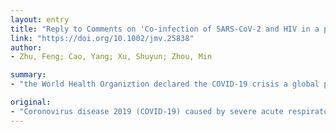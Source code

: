 ```yaml
---
layout: entry
title: "Reply to Comments on 'Co-infection of SARS-CoV-2 and HIV in a patient in Wuhan city, China'"
link: "https://doi.org/10.1002/jmv.25838"
author:
- Zhu, Feng; Cao, Yang; Xu, Shuyun; Zhou, Min

summary:
- "the World Health Organiztion declared the COVID-19 crisis a global pandemic. The previous our case of co-infection of SARS-CoV-2 and HIV has raised the interests of the HIV research community. This article is protected by copyright. All rights reserved. It is a copyright-righted article. There is no copyright right to copyright this article is."

original:
- "Coronovirus disease 2019 (COVID-19) caused by severe acute respiratory syndrome coronovirus 2 (SARS-CoV-2) infection has been ranging in China throughout the world now. The World Health Organiztion declared the COVID-19 crisis a global pandemic. The previous our case of co-infection of SARS-CoV-2 and HIV has raised the interests of the HIV research community(1) . This article is protected by copyright. All rights reserved."
---
```


